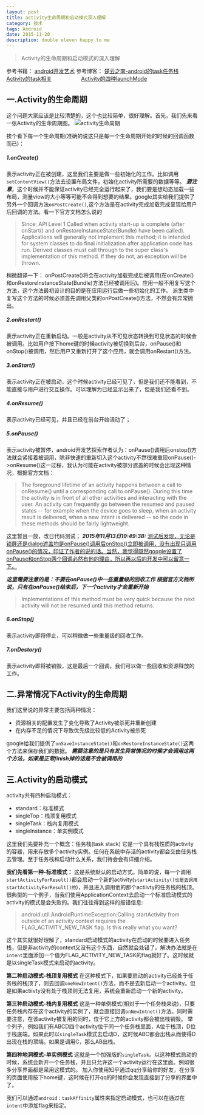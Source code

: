 ```yaml
---
layout: post
title: activity生命周期和启动模式深入理解
category: 技术
tags: Android
date: 2015-11-20
description: double eleven happy to me
---
```


>Activity的生命周期和启动模式的深入理解

参考书籍： [android开发艺术](http://bornbeauty.github.io/2015/11/06/book-list-of-2015.html#Android开发艺术探索)
参考博客： [楚云之南-android的task任务栈](http://www.cnblogs.com/CSU-PL/p/3794280.html)
　　　　　 [Activity的task相关](http://blog.csdn.net/liuhe688/article/details/6761337)
　　　　　 [Activity的四种launchMode ](http://blog.csdn.net/liuhe688/article/details/6754323)


## 一.Activity的生命周期

这个问题大家应该是比较清楚的，这个也比较简单，很好理解。首先，我们先来看一张Activity的生命周期图。
![activity生命周期](http://7xjtan.com1.z0.glb.clouddn.com/activity_lifecycle.png)

挨个看下每一个生命周期(准确的说这只是每一个生命周期开始的时候的回调函数而已)：

##### 1.onCreate()

表示activity正在被创建，这里我们主要是做一些初始化的工作。比如调用`setContentView()`方法去设置布局文件，初始化activity所需要的数据等等。
***要注意***，这个时候并不能保证activity已经完全运行起来了，我们要是想动态加载一些布局，测量view的大小等等可能不会得到想要的结果。google其实给我们提供了另外一个回调方法`onPostCreate()`,这个方法是在activity完成加载完成呈现给用户后回调的方法。看一下官方文档怎么说的

>Since: API Level 1
>Called when activity start-up is complete (after onStart() and onRestoreInstanceState(Bundle) have been called). Applications will generally not implement this method; it is intended for system classes to do final initialization after application code has run.
Derived classes must call through to the super class's implementation of this method. If they do not, an exception will be thrown.

稍微翻译一下：
onPostCreate()将会在activity加载完成后被调用(在onCreate()和onRestoreInstanceState(Bundle)方法已经被调用后)。应用一般不用复写这个方法，这个方法最初设计的目的是在应用运行后做一些初始化的工作。
派生类中复写这个方法的时候必须首先调用父类的onPostCreate()方法，不然会有异常抛出。

##### 2.onRestart()

表示activity正在重新启动。一般是activity从不可见状态转换到可见状态的时候会被调用。比如用户按下home键的时候activity被切换到后台，onPause()和onStop()被调用，然后用户又重新打开了这个应用，就会调用onRestart()方法。

##### 3.onStart()

表示activity正在被启动，这个时候activity已经可见了，但是我们还不能看到，不能直接与用户进行交互操作。可以理解为已经显示出来了，但是我们还看不到。

##### 4.onResume()

表示activity已经可见，并且已经在前台开始活动了；

##### 5.onPause()

表示activity被暂停，android开发艺探索作者认为：onPause()调用后onstop()方法就会紧接着被调用，除非快速的重新切入这个activity不然很难重现onPause()->onResume()这一过程，我认为可能在activity被部分遮盖的时候会出现这种情况，根据官方文档：

>The foreground lifetime of an activity happens between a call to onResume() until a corresponding call to onPause(). During this time the activity is in front of all other activities and interacting with the user. An activity can frequently go between the resumed and paused states -- for example when the device goes to sleep, when an activity result is delivered, when a new intent is delivered -- so the code in these methods should be fairly lightweight.

这里暂且一放，改日代码测试；
***2015年11月13日19:49:38:***
<u>测试后发现，无论是锁屏还是dialog遮盖均是onPause()调用后onStop()立即被调用，没有出现只调用onPause()的情况，印证了作者的说的话。当然，我觉得既然google设置了onPause和onStop两个回调必然有他的理由，所以再以后的开发中可以留意一下。</u>



***这里需要注意的是：不要在onPause()中一些重量级的回收工作 根据官方文档所说，只有在onPause()结束后，下一个activity才会重新开始***

>Implementations of this method must be very quick because the next activity will not be resumed until this method returns.

##### 6.onStop()

表示activity即将停止，可以稍微做一些重量级的回收工作。

##### 7.onDestory()

表示activity即将被销毁，这是最后一个回调，我们可以做一些回收和资源释放的工作。

## 二.异常情况下Activity的生命周期

我们这里说的异常主要包括两种情况：
 - 资源相关的配置发生了变化导致了Activity被杀死并重新创建
 - 在内存不足的情况下导致优先级比较低的Activity被杀死

google给我们提供了`onSaveInstanceState()`和`onRestoreInstanceState()`这两个方法来保存我们的数据。
***需要注意的是只有发生异常情况的时候才会调用这两个方法，如果是正常finish掉的话是不会被调用的***

## 三.Activity的启动模式

activity共有四种启动模式：
- standard：标准模式
- singleTop：栈顶复用模式
- singleTask：栈内复用模式
- singleInstance：单实例模式

这里我们先要补充一个概念：任务栈(task stack)
它是一个具有栈性质的activity的容器，用来存放多个activity实例。任何在系统中存活的activity都会交由任务栈去管理。至于任务栈和启动什么关系，我们待会会有详细介绍。

**我们先看第一种-标准模式：**
这是系统默认的启动方式。简单的说，每一个调用`startActivityForResult()`都会启动一个新的activity(`startActivity()也是去调用startActivityForResult()的`)，并且进入调用他的那个actiivty的任务栈的栈顶。
很典型的一个例子，当我们使用ApplicationContext去启动一个标准启动模式的activity的模式是会失败的。我们往往得到这样的报错信息:

>android.util.AndroidRuntimeException:Calling startActivity from outside of an activity context requires the FLAG_ACTIVITY_NEW_TASK flag. Is this really what you want?

这个其实就很好理解了，standard启动模式的activity在启动的时候要进入任务栈，但是非activity的context又没有这个东西，自然就会处错了。解决办法就是在`intent`里面添加一个值为FLAG_ACTIVITY_NEW_TASK的flag就好了。这时候就是以singleTask模式来启动的activity。

**第二种启动模式-栈顶复用模式**
在这种模式下，如果要启动的activity已经处于任务栈的栈顶了，则去回调`oneNewIntent()`方法，而不是去新启动一个activity。但是如果actiivty没有处于栈顶则无法复用，系统会重新启动一个新的activity。

**第三种启动模式-栈内复用模式**
这是一种单例模式(相对于一个任务栈来说)，只要任务栈内存在这个activity的实例了，就会直接回调`onNewIntnet()`方法。同时需要注意，在该activity被复用的同时，位于它上方的activity都会被出栈销毁。
举个列子，例如我们有ABCD四个activity位于同一个任务栈里面，A位于栈顶，D位于栈底端。如果此时以`singleTask`模式去启动D，这时候ABC都会出栈从而使得D出现在栈的顶端。如果是调用C，那么AB出栈。

**第四种地洞模式-单实例模式**
这就是一个加强版的`singleTask`。以这种模式启动的时候，系统会新开一个任务栈，并且只允许这一个activity运行在这里面。例如很多分享界面都是采用这模式的。
加入你使用知乎通过qq分享给你的好友，在分享的页面使用按下home键，这时候在打开qq的时候你会发现直接到了分享的界面中了。

我们可以通过`android：taskAffinity`属性来指定启动模式，也可以在通过在`intent`中添加flag来指定。








